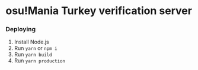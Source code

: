 # osu!Mania Turkey verification server

### Deploying

1. Install Node.js
2. Run `yarn` or `npm i`
4. Run `yarn build`
5. Run `yarn production`
